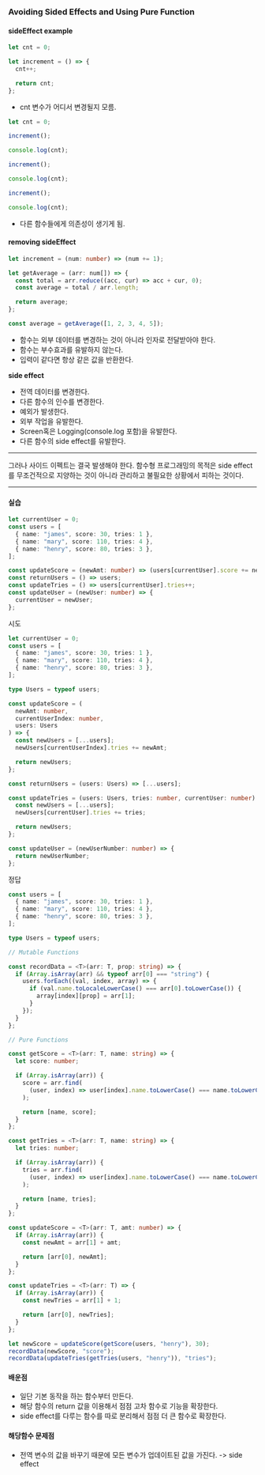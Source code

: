 ### Avoiding Sided Effects and Using Pure Function

#### sideEffect example

```js
let cnt = 0;

let increment = () => {
  cnt++;

  return cnt;
};
```

- cnt 변수가 어디서 변경될지 모름.

```js
let cnt = 0;

increment();

console.log(cnt);

increment();

console.log(cnt);

increment();

console.log(cnt);
```

- 다른 함수들에게 의존성이 생기게 됨.

#### removing sideEffect

```ts
let increment = (num: number) => (num += 1);

let getAverage = (arr: num[]) => {
  const total = arr.reduce((acc, cur) => acc + cur, 0);
  const average = total / arr.length;

  return average;
};

const average = getAverage([1, 2, 3, 4, 5]);
```

- 함수는 외부 데이터를 변경하는 것이 아니라 인자로 전달받아야 한다.
- 함수는 부수효과를 유발하지 않는다.
- 입력이 같다면 항상 같은 값을 반환한다.

**side effect**

- 전역 데이터를 변경한다.
- 다른 함수의 인수를 변경한다.
- 예외가 발생한다.
- 외부 작업을 유발한다.
- Screen혹은 Logging(console.log 포함)을 유발한다.
- 다른 함수의 side effect를 유발한다.

---

그러나 사이드 이펙트는 결국 발생해야 한다.
함수형 프로그래밍의 목적은 side effect를 무조건적으로 지양하는 것이 아니라 관리하고 불필요한 상황에서 피하는 것이다.

---

#### 실습

```ts
let currentUser = 0;
const users = [
  { name: "james", score: 30, tries: 1 },
  { name: "mary", score: 110, tries: 4 },
  { name: "henry", score: 80, tries: 3 },
];

const updateScore = (newAmt: number) => (users[currentUser].score += newAmt);
const returnUsers = () => users;
const updateTries = () => users[currentUser].tries++;
const updateUser = (newUser: number) => {
  currentUser = newUser;
};
```

시도

```ts
let currentUser = 0;
const users = [
  { name: "james", score: 30, tries: 1 },
  { name: "mary", score: 110, tries: 4 },
  { name: "henry", score: 80, tries: 3 },
];

type Users = typeof users;

const updateScore = (
  newAmt: number,
  currentUserIndex: number,
  users: Users
) => {
  const newUsers = [...users];
  newUsers[currentUserIndex].tries += newAmt;

  return newUsers;
};

const returnUsers = (users: Users) => [...users];

const updateTries = (users: Users, tries: number, currentUser: number) => {
  const newUsers = [...users];
  newUsers[currentUser].tries += tries;

  return newUsers;
};

const updateUser = (newUserNumber: number) => {
  return newUserNumber;
};
```

정답

```ts
const users = [
  { name: "james", score: 30, tries: 1 },
  { name: "mary", score: 110, tries: 4 },
  { name: "henry", score: 80, tries: 3 },
];

type Users = typeof users;

// Mutable Functions

const recordData = <T>(arr: T, prop: string) => {
  if (Array.isArray(arr) && typeof arr[0] === "string") {
    users.forEach((val, index, array) => {
      if (val.name.toLocaleLowerCase() === arr[0].toLowerCase()) {
        array[index][prop] = arr[1];
      }
    });
  }
};

// Pure Functions

const getScore = <T>(arr: T, name: string) => {
  let score: number;

  if (Array.isArray(arr)) {
    score = arr.find(
      (user, index) => user[index].name.toLowerCase() === name.toLowerCase()
    );

    return [name, score];
  }
};

const getTries = <T>(arr: T, name: string) => {
  let tries: number;

  if (Array.isArray(arr)) {
    tries = arr.find(
      (user, index) => user[index].name.toLowerCase() === name.toLowerCase()
    );

    return [name, tries];
  }
};

const updateScore = <T>(arr: T, amt: number) => {
  if (Array.isArray(arr)) {
    const newAmt = arr[1] + amt;

    return [arr[0], newAmt];
  }
};

const updateTries = <T>(arr: T) => {
  if (Array.isArray(arr)) {
    const newTries = arr[1] + 1;

    return [arr[0], newTries];
  }
};

let newScore = updateScore(getScore(users, "henry"), 30);
recordData(newScore, "score");
recordData(updateTries(getTries(users, "henry")), "tries");
```

#### 배운점

- 일단 기본 동작을 하는 함수부터 만든다.
- 해당 함수의 return 값을 이용해서 점점 고차 함수로 기능을 확장한다.
- side effect를 다루는 함수를 따로 분리해서 점점 더 큰 함수로 확장한다.

#### 해당함수 문제점

- 전역 변수의 값을 바꾸기 때문에 모든 변수가 업데이트된 값을 가진다. -> side effect
